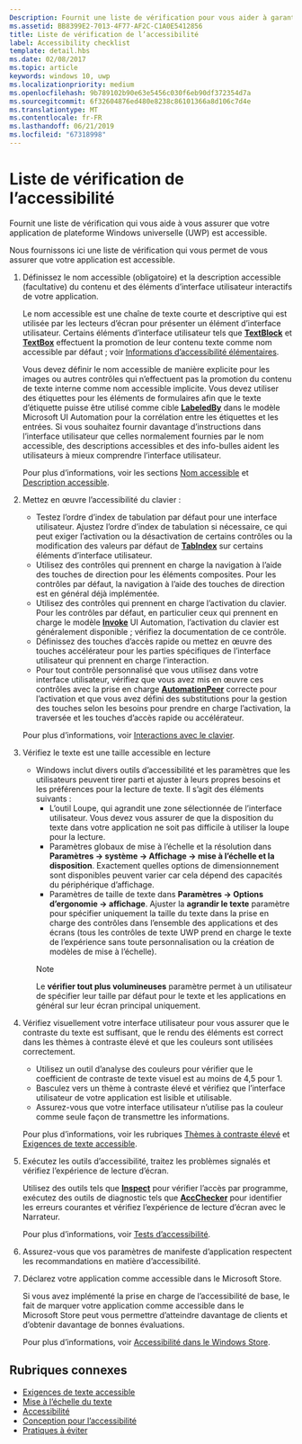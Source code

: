 ```yaml
---
Description: Fournit une liste de vérification pour vous aider à garantir que votre application UWP est accessible.
ms.assetid: BB8399E2-7013-4F77-AF2C-C1A0E5412856
title: Liste de vérification de l’accessibilité
label: Accessibility checklist
template: detail.hbs
ms.date: 02/08/2017
ms.topic: article
keywords: windows 10, uwp
ms.localizationpriority: medium
ms.openlocfilehash: 9b789102b90e63e5456c030f6eb90df372354d7a
ms.sourcegitcommit: 6f32604876ed480e8238c86101366a8d106c7d4e
ms.translationtype: MT
ms.contentlocale: fr-FR
ms.lasthandoff: 06/21/2019
ms.locfileid: "67318998"
---
```

# <a name="accessibility-checklist"></a>Liste de vérification de l’accessibilité

Fournit une liste de vérification qui vous aide à vous assurer que votre application de plateforme Windows universelle (UWP) est accessible.

Nous fournissons ici une liste de vérification qui vous permet de vous assurer que votre application est accessible.

1. Définissez le nom accessible (obligatoire) et la description accessible (facultative) du contenu et des éléments d’interface utilisateur interactifs de votre application.

    Le nom accessible est une chaîne de texte courte et descriptive qui est utilisée par les lecteurs d’écran pour présenter un élément d’interface utilisateur. Certains éléments d’interface utilisateur tels que [**TextBlock**](https://docs.microsoft.com/uwp/api/Windows.UI.Xaml.Controls.TextBlock) et [**TextBox**](https://docs.microsoft.com/uwp/api/Windows.UI.Xaml.Controls.TextBox) effectuent la promotion de leur contenu texte comme nom accessible par défaut ; voir [Informations d’accessibilité élémentaires](basic-accessibility-information.md#name_from_inner_text).

    Vous devez définir le nom accessible de manière explicite pour les images ou autres contrôles qui n’effectuent pas la promotion du contenu de texte interne comme nom accessible implicite. Vous devez utiliser des étiquettes pour les éléments de formulaires afin que le texte d’étiquette puisse être utilisé comme cible [**LabeledBy**](https://docs.microsoft.com/previous-versions/windows/silverlight/dotnet-windows-silverlight/ms591292(v=vs.95)) dans le modèle Microsoft UI Automation pour la corrélation entre les étiquettes et les entrées. Si vous souhaitez fournir davantage d’instructions dans l’interface utilisateur que celles normalement fournies par le nom accessible, des descriptions accessibles et des info-bulles aident les utilisateurs à mieux comprendre l’interface utilisateur.

    Pour plus d’informations, voir les sections [Nom accessible](basic-accessibility-information.md#accessible_name) et [Description accessible](basic-accessibility-information.md).

2. Mettez en œuvre l’accessibilité du clavier :

    * Testez l’ordre d’index de tabulation par défaut pour une interface utilisateur. Ajustez l’ordre d’index de tabulation si nécessaire, ce qui peut exiger l’activation ou la désactivation de certains contrôles ou la modification des valeurs par défaut de [**TabIndex**](https://docs.microsoft.com/uwp/api/windows.ui.xaml.controls.control.tabindex) sur certains éléments d’interface utilisateur.
    * Utilisez des contrôles qui prennent en charge la navigation à l’aide des touches de direction pour les éléments composites. Pour les contrôles par défaut, la navigation à l’aide des touches de direction est en général déjà implémentée.
    * Utilisez des contrôles qui prennent en charge l’activation du clavier. Pour les contrôles par défaut, en particulier ceux qui prennent en charge le modèle [**Invoke**](https://docs.microsoft.com/uwp/api/Windows.UI.Xaml.Automation.Provider.IInvokeProvider) UI Automation, l’activation du clavier est généralement disponible ; vérifiez la documentation de ce contrôle.
    * Définissez des touches d’accès rapide ou mettez en œuvre des touches accélérateur pour les parties spécifiques de l’interface utilisateur qui prennent en charge l’interaction.
    * Pour tout contrôle personnalisé que vous utilisez dans votre interface utilisateur, vérifiez que vous avez mis en œuvre ces contrôles avec la prise en charge [**AutomationPeer**](https://docs.microsoft.com/uwp/api/Windows.UI.Xaml.Automation.Peers.AutomationPeer) correcte pour l’activation et que vous avez défini des substitutions pour la gestion des touches selon les besoins pour prendre en charge l’activation, la traversée et les touches d’accès rapide ou accélérateur.

    Pour plus d’informations, voir [Interactions avec le clavier](https://docs.microsoft.com/windows/uwp/input-and-devices/keyboard-interactions).

3. Vérifiez le texte est une taille accessible en lecture

    * Windows inclut divers outils d’accessibilité et les paramètres que les utilisateurs peuvent tirer parti et ajuster à leurs propres besoins et les préférences pour la lecture de texte. Il s’agit des éléments suivants :
        * L’outil Loupe, qui agrandit une zone sélectionnée de l’interface utilisateur. Vous devez vous assurer de que la disposition du texte dans votre application ne soit pas difficile à utiliser la loupe pour la lecture.
        * Paramètres globaux de mise à l’échelle et la résolution dans **Paramètres -> système -> Affichage -> mise à l’échelle et la disposition**. Exactement quelles options de dimensionnement sont disponibles peuvent varier car cela dépend des capacités du périphérique d’affichage.
        * Paramètres de taille de texte dans **Paramètres -> Options d’ergonomie -> affichage**. Ajuster la **agrandir le texte** paramètre pour spécifier uniquement la taille du texte dans la prise en charge des contrôles dans l’ensemble des applications et des écrans (tous les contrôles de texte UWP prend en charge le texte de l’expérience sans toute personnalisation ou la création de modèles de mise à l’échelle).
        > [!NOTE]
        > Le **vérifier tout plus volumineuses** paramètre permet à un utilisateur de spécifier leur taille par défaut pour le texte et les applications en général sur leur écran principal uniquement.

4. Vérifiez visuellement votre interface utilisateur pour vous assurer que le contraste du texte est suffisant, que le rendu des éléments est correct dans les thèmes à contraste élevé et que les couleurs sont utilisées correctement.

    * Utilisez un outil d’analyse des couleurs pour vérifier que le coefficient de contraste de texte visuel est au moins de 4,5 pour 1.
    * Basculez vers un thème à contraste élevé et vérifiez que l’interface utilisateur de votre application est lisible et utilisable.
    * Assurez-vous que votre interface utilisateur n’utilise pas la couleur comme seule façon de transmettre les informations.

    Pour plus d’informations, voir les rubriques [Thèmes à contraste élevé](high-contrast-themes.md) et [Exigences de texte accessible](accessible-text-requirements.md).

5. Exécutez les outils d’accessibilité, traitez les problèmes signalés et vérifiez l’expérience de lecture d’écran.

    Utilisez des outils tels que [**Inspect**](https://docs.microsoft.com/windows/desktop/WinAuto/inspect-objects) pour vérifier l’accès par programme, exécutez des outils de diagnostic tels que [**AccChecker**](https://docs.microsoft.com/windows/desktop/WinAuto/ui-accessibility-checker) pour identifier les erreurs courantes et vérifiez l’expérience de lecture d’écran avec le Narrateur.

    Pour plus d’informations, voir [Tests d’accessibilité](accessibility-testing.md).

6. Assurez-vous que vos paramètres de manifeste d’application respectent les recommandations en matière d’accessibilité.

7. Déclarez votre application comme accessible dans le Microsoft Store.

    Si vous avez implémenté la prise en charge de l’accessibilité de base, le fait de marquer votre application comme accessible dans le Microsoft Store peut vous permettre d’atteindre davantage de clients et d’obtenir davantage de bonnes évaluations.

    Pour plus d’informations, voir [Accessibilité dans le Windows Store](accessibility-in-the-store.md).

## <a name="related-topics"></a>Rubriques connexes  

* [Exigences de texte accessible](accessible-text-requirements.md)
* [Mise à l’échelle du texte](../input/text-scaling.md)
* [Accessibilité](accessibility.md)
* [Conception pour l’accessibilité](https://docs.microsoft.com/windows/uwp/accessibility/accessibility-overview)
* [Pratiques à éviter](practices-to-avoid.md)
